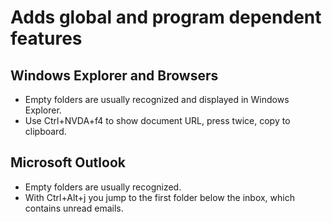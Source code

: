 # Adds global and program dependent features

## Windows Explorer and Browsers

* Empty folders are usually recognized and displayed in Windows Explorer.
* Use Ctrl+NVDA+f4 to show document URL, press twice, copy to clipboard.

## Microsoft Outlook

* Empty folders are usually recognized.
* With Ctrl+Alt+j you jump to the first folder below the inbox, which contains unread emails.